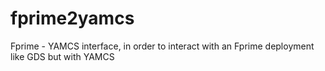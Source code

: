 # fprime2yamcs
Fprime - YAMCS interface, in order to interact with an Fprime deployment like GDS but with YAMCS
